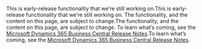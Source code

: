<span data-ttu-id="76f4f-101">This is early-release functionality that we’re still working on.</span><span class="sxs-lookup"><span data-stu-id="76f4f-101">This is early-release functionality that we’re still working on.</span></span> <span data-ttu-id="76f4f-102">The functionality, and the content on this page, are subject to change.</span><span class="sxs-lookup"><span data-stu-id="76f4f-102">The functionality, and the content on this page, are subject to change.</span></span> <span data-ttu-id="76f4f-103">To learn what’s coming, see the [Microsoft Dynamics 365 Business Central Release Notes](https://go.microsoft.com/fwlink/?linkid=2047422).</span><span class="sxs-lookup"><span data-stu-id="76f4f-103">To learn what’s coming, see the [Microsoft Dynamics 365 Business Central Release Notes](https://go.microsoft.com/fwlink/?linkid=2047422).</span></span>